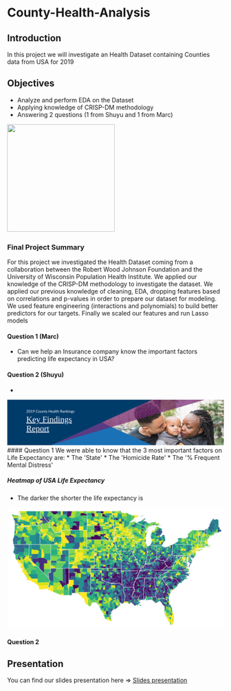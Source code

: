 # County-Health-Analysis

## Introduction

In this project we will investigate an Health Dataset containing Counties data from USA for 2019

## Objectives

* Analyze and perform EDA on the Dataset
* Applying knowledge of CRISP-DM methodology
* Answering 2 questions (1 from Shuyu and 1 from Marc)

<img src='https://www.researchgate.net/profile/Klemen_Kenda/publication/320100474/figure/fig1/AS:614088057040898@1523421410342/Cross-Industry-Standard-Process-for-Data-Mining-CRISP-DM-12.png' width="250" height="250">

### Final Project Summary
For this project we investigated the Health Dataset coming from a collaboration between the Robert Wood Johnson Foundation and the University of Wisconsin Population Health Institute.
We applied our knowledge of the CRISP-DM methodology to investigate the dataset.
We applied our previous knowledge of cleaning, EDA, dropping features based on correlations and p-values in order to prepare our dataset for modeling.
We used feature engineering (interactions and polynomials) to build better predictors for our targets.
Finally we scaled our features and run Lasso models

#### Question 1 (Marc)
* Can we help an Insurance company know the important factors predicting life expectancy in USA?

#### Question 2 (Shuyu)
* 


<img src='https://github.com/locsta/County-Health-Analysis/blob/master/Pictures/Findings%20Banner.png'>
#### Question 1
We were able to know that the 3 most important factors on Life Expectancy are:
* The 'State'
* The 'Homicide Rate'
* The '% Frequent Mental Distress'

##### Heatmap of USA Life Expectancy
- The darker the shorter the life expectancy is
<img src='https://github.com/locsta/County-Health-Analysis/blob/master/Pictures/USA%20Life%20Expectancy.png'>

#### Question 2


## Presentation
You can find our slides presentation here => [Slides presentation](https://docs.google.com/presentation/d/1DPYJGTTRfYLg3wpsMcjLd3zD0rRHiUP1HixzmOl4RX4/edit?ts=5e1dfb20#slide=id.p)

